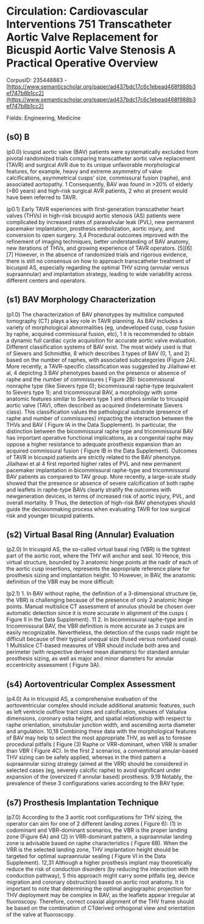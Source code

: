 # Circulation: Cardiovascular Interventions 751 Transcatheter Aortic Valve Replacement for Bicuspid Aortic Valve Stenosis A Practical Operative Overview

CorpusID: 235448883 - [https://www.semanticscholar.org/paper/ad437bdc17c6c1ebead468f988b3ef747b8b1cc2](https://www.semanticscholar.org/paper/ad437bdc17c6c1ebead468f988b3ef747b8b1cc2)

Fields: Engineering, Medicine

## (s0) B
(p0.0) icuspid aortic valve (BAV) patients were systematically excluded from pivotal randomized trials comparing transcatheter aortic valve replacement (TAVR) and surgical AVR due to its unique unfavorable morphological features, for example, heavy and extreme asymmetry of valve calcifications, asymmetrical cusps' size, commissural fusion (raphe), and associated aortopathy. 1 Consequently, BAV was found in >20% of elderly (>80 years) and high-risk surgical AVR patients, 2 who at present would have been referred to TAVR.

(p0.1) Early TAVR experiences with first-generation transcatheter heart valves (THVs) in high-risk bicuspid aortic stenosis (AS) patients were complicated by increased rates of paravalvular leak (PVL), new permanent pacemaker implantation, prosthesis embolization, aortic injury, and conversion to open surgery. 3,4 Procedural outcomes improved with the refinement of imaging techniques, better understanding of BAV anatomy, new iterations of THVs, and growing experience of TAVR operators. [5][6][7] However, in the absence of randomized trials and rigorous evidence, there is still no consensus on how to approach transcatheter treatment of bicuspid AS, especially regarding the optimal THV sizing (annular versus supraannular) and implantation strategy, leading to wide variability across different centers and operators.
## (s1) BAV Morphology Characterization
(p1.0) The characterization of BAV phenotypes by multislice computed tomography (CT) plays a key role in TAVR planning. As BAV includes a variety of morphological abnormalities (eg, undeveloped cusp, cusp fusion by raphe, acquired commissural fusion, etc), 1 it is recommended to obtain a dynamic full cardiac cycle acquisition for accurate aortic valve evaluation. Different classification systems of BAV exist. The most widely used is that of Sievers and Schmidtke, 8 which describes 3 types of BAV (0, 1, and 2) based on the number of raphes, with associated subcategories (Figure 2A). More recently, a TAVR-specific classification was suggested by Jilaihawi et al, 4 depicting 3 BAV phenotypes based on the presence or absence of raphe and the number of commissures ( Figure 2B): bicommissural nonraphe type (like Sievers type 0); bicommissural raphe-type (equivalent to Sievers type 1); and tricommissural BAV, a morphology with some anatomic features similar to Sievers type 1 and others similar to tricuspid aortic valve (TAV), often described as acquired (indeterminate Sievers class). This classification values the pathological substrate (presence of raphe and number of commissures) impacting the interaction between the THVs and BAV ( Figure IA in the Data Supplement). In particular, the distinction between the bicommissural raphe type and tricommissural BAV has important operative functional implications, as a congenital raphe may oppose a higher resistance to adequate prosthesis expansion than an acquired commissural fusion ( Figure IB in the Data Supplement). Outcomes of TAVR in bicuspid patients are strictly related to the BAV phenotype. Jilaihawi et al 4 first reported higher rates of PVL and new permanent pacemaker implantation in bicommissural raphe-type and tricommissural BAV patients as compared to TAV group. More recently, a large-scale study showed that the presence or absence of severe calcification of both raphe and leaflets in raphe-type BAVs clearly stratify the outcomes with newgeneration devices, in terms of increased risk of aortic injury, PVL, and overall mortality. 9 Thus, the detection of high-risk BAV phenotypes should guide the decisionmaking process when evaluating TAVR for low surgical risk and younger bicuspid patients.
## (s2) Virtual Basal Ring (Annular) Evaluation
(p2.0) In tricuspid AS, the so-called virtual basal ring (VBR) is the tightest part of the aortic root, where the THV will anchor and seal. 10 Hence, this virtual structure, bounded by 3 anatomic hinge points at the nadir of each of the aortic cusp insertions, represents the appropriate reference plane for prosthesis sizing and implantation height. 10 However, in BAV, the anatomic definition of the VBR may be more difficult:

(p2.1) 1. In BAV without raphe, the definition of a 3-dimensional structure (ie, the VBR) is challenging because of the presence of only 2 anatomic hinge points. Manual multislice CT assessment of annulus should be chosen over automatic detection since it is more accurate in alignment of the cusps ( Figure II in the Data Supplement). 11 2. In bicommissural raphe-type and in tricommissural BAV, the VBR definition is more accurate as 3 cusps are easily recognizable. Nevertheless, the detection of the cusps nadir might be difficult because of their typical unequal size (fused versus nonfused cusp). 1 Multislice CT-based measures of VBR should include both area and perimeter (with respective derived mean diameters) for standard annular prosthesis sizing, as well as major and minor diameters for annular eccentricity assessment ( Figure 3A).
## (s4) Aortoventricular Complex Assessment
(p4.0) As in tricuspid AS, a comprehensive evaluation of the aortoventricular complex should include additional anatomic features, such as left ventricle outflow tract sizes and calcification, sinuses of Valsalva dimensions, coronary ostia height, and spatial relationship with respect to raphe orientation, sinotubular junction width, and ascending aorta diameter and angulation. 10,18 Combining these data with the morphological features of BAV may help to select the most appropriate THV, as well as to foresee procedural pitfalls ( Figure (3) Raphe or VRR-dominant, when VRR is smaller than VBR ( Figure 4C). In the first 2 scenarios, a conventional annular-based THV sizing can be safely applied, whereas in the third pattern a supraannular sizing strategy (aimed at the VRR) should be considered in selected cases (eg, severely calcific raphe) to avoid significant under expansion of the (oversized if annular based) prosthesis. 9,19 Notably, the prevalence of these 3 configurations varies according to the BAV type:
## (s7) Prosthesis Implantation Technique
(p7.0) According to the 3 aortic root configurations for THV sizing, the operator can aim for one of 2 different landing zones ( Figure 6): (1) in codominant and VBR-dominant scenarios, the VBR is the proper landing zone (Figure 6A) and (2) in VRR-dominant pattern, a supraannular landing zone is advisable based on raphe characteristics ( Figure 6B). When the VRR is the selected landing zone, THV implantation height should be targeted for optimal supraannular sealing ( Figure VI in the Data Supplement). 12,31 Although a higher prosthesis implant may theoretically reduce the risk of conduction disorders (by reducing the interaction with the conduction pathway), 5 this approach might carry some pitfalls (eg, device migration and coronary obstruction) based on aortic root anatomy. It is important to note that determining the optimal angiographic projection for THV deployment may be complex in BAV, as the leaflets appear irregular at fluoroscopy. Therefore, correct coaxial alignment of the THV frame should be based on the combination of CTderived orthogonal view and orientation of the valve at fluoroscopy. 
